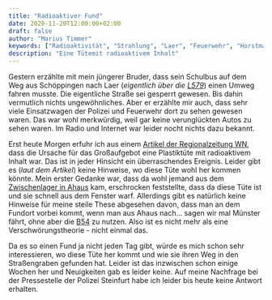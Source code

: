 ```yaml
---
title: "Radioaktiver Fund"
date: 2020-11-20T12:00:00+02:00
draft: false
author: "Marius Timmer"
keywords: ["Radioaktivität", "Strahlung", "Laer", "Feuerwehr", "Horstmar"]
description: "Eine Tütemit radioaktivem Inhalt"
---
```


Gestern erzählte mit mein jüngerer Bruder, dass sein Schulbus auf dem Weg aus Schöppingen nach Laer (_eigentlich über die [L579](https://goo.gl/maps/87HfxYtpaVHpKot7A)_) einen Umweg fahren musste. Die eigentliche Straße sei gesperrt gewesen. Bis dahin vermutlich nichts ungewöhnliches. Aber er erzählte mir auch, dass sehr viele Einsatzwagen der Polizei und Feuerwehr dort zu sehen gewesen waren. Das war wohl merkwürdig, weil gar keine verunglückten Autos zu sehen waren. Im Radio und Internet war leider nocht nichts dazu bekannt.

Erst heute Morgen erfuhr ich aus einem [Artikel der Regionalzeitung WN](https://www.wn.de/Muensterland/Kreis-Steinfurt/Laer/4316156-Grosseinsatz-der-Feuerwehr-Radioaktivitaet-in-einer-Plastiktuete), dass die Ursache für das Großaufgebot eine Plastiktüte mit radioaktivem Inhalt war. Das ist in jeder Hinsicht ein überraschendes Ereignis. Leider gibt es (_laut dem Artikel_) keine Hinweise, wo diese Tüte wohl her kommen könnte. Mein erster Gedanke war, dass da wohl jemand aus dem [Zwischenlager in Ahaus](https://zwischenlager.info/standort/ahaus/) kam, erschrocken feststellte, dass da diese Tüte ist und sie schnell aus dem Fenster warf. Allerdings gibt es natürlich keine Hinweise für meine steile These abgesehen davon, dass man an dem Fundort vorbei kommt, wenn man aus Ahaus nach... sagen wir mal Münster fährt, ohne aber die [B54](https://goo.gl/maps/6F8Q9bnWk6Rt5Uba7) zu nutzen. Also ist es nicht mehr als eine Verschwörungstheorie - nicht einmal das.

Da es so einen Fund ja nicht jeden Tag gibt, würde es mich schon sehr interessieren, wo diese Tüte her kommt und wie sie ihren Weg in den Straßengraben gefunden hat. Leider ist das inzwischen schon einige Wochen her und Neuigkeiten gab es leider keine. Auf meine Nachfrage bei der Pressestelle der Polizei Steinfurt habe ich leider bis heute keine Antwort erhalten.
